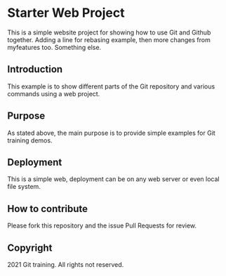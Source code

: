 # Starter Web Project

This is a simple website project for showing how to use Git and Github together. Adding a line for rebasing example, then more changes from myfeatures too.
Something else.

## Introduction

This example is to show different parts of the Git repository and various commands using a web project.

## Purpose

As stated above, the main purpose is to provide simple examples for Git training demos.

## Deployment

This is a simple web, deployment can be on any web server or even local file system.

## How to contribute

Please fork this repository and the issue Pull Requests for review.

## Copyright

2021 Git training. All rights not reserved.
